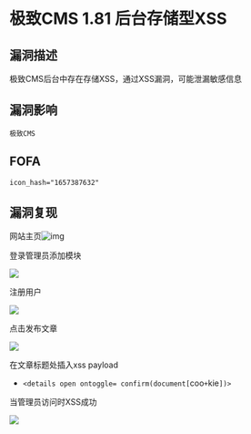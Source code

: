 # 极致CMS 1.81 后台存储型XSS

## 漏洞描述

极致CMS后台中存在存储XSS，通过XSS漏洞，可能泄漏敏感信息

## 漏洞影响

```
极致CMS
```

## FOFA

```
icon_hash="1657387632"
```

## 漏洞复现

网站主页![img](https://typora-1308934770.cos.ap-beijing.myqcloud.com/202202170914080.png)

登录管理员添加模块

![](https://typora-1308934770.cos.ap-beijing.myqcloud.com/202202170915540.png)

注册用户

![](https://typora-1308934770.cos.ap-beijing.myqcloud.com/202202170915958.png)

点击发布文章

![](https://typora-1308934770.cos.ap-beijing.myqcloud.com/202202170915367.png)

在文章标题处插入xss payload

- `<details open ontoggle= confirm(document[`coo`+`kie`])>`

当管理员访问时XSS成功

![](https://typora-1308934770.cos.ap-beijing.myqcloud.com/202202170915879.png)

